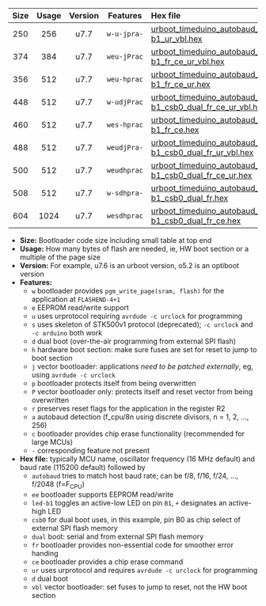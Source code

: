 |Size|Usage|Version|Features|Hex file|
|:-:|:-:|:-:|:-:|:--|
|250|256|u7.7|`w-u-jpra-`|[urboot_timeduino_autobaud_led-b1_ur_vbl.hex](https://raw.githubusercontent.com/stefanrueger/urboot.hex/main/boards/timeduino/autobaud/urboot_timeduino_autobaud_led-b1_ur_vbl.hex)|
|374|384|u7.7|`weu-jPrac`|[urboot_timeduino_autobaud_ee_led-b1_fr_ce_ur_vbl.hex](https://raw.githubusercontent.com/stefanrueger/urboot.hex/main/boards/timeduino/autobaud/urboot_timeduino_autobaud_ee_led-b1_fr_ce_ur_vbl.hex)|
|356|512|u7.7|`weu-hprac`|[urboot_timeduino_autobaud_ee_led-b1_fr_ce_ur.hex](https://raw.githubusercontent.com/stefanrueger/urboot.hex/main/boards/timeduino/autobaud/urboot_timeduino_autobaud_ee_led-b1_fr_ce_ur.hex)|
|448|512|u7.7|`w-udjPrac`|[urboot_timeduino_autobaud_led-b1_csb0_dual_fr_ce_ur_vbl.hex](https://raw.githubusercontent.com/stefanrueger/urboot.hex/main/boards/timeduino/autobaud/urboot_timeduino_autobaud_led-b1_csb0_dual_fr_ce_ur_vbl.hex)|
|460|512|u7.7|`wes-hprac`|[urboot_timeduino_autobaud_ee_led-b1_fr_ce.hex](https://raw.githubusercontent.com/stefanrueger/urboot.hex/main/boards/timeduino/autobaud/urboot_timeduino_autobaud_ee_led-b1_fr_ce.hex)|
|488|512|u7.7|`weudjPra-`|[urboot_timeduino_autobaud_ee_led-b1_csb0_dual_fr_ur_vbl.hex](https://raw.githubusercontent.com/stefanrueger/urboot.hex/main/boards/timeduino/autobaud/urboot_timeduino_autobaud_ee_led-b1_csb0_dual_fr_ur_vbl.hex)|
|500|512|u7.7|`weudhprac`|[urboot_timeduino_autobaud_ee_led-b1_csb0_dual_fr_ce_ur.hex](https://raw.githubusercontent.com/stefanrueger/urboot.hex/main/boards/timeduino/autobaud/urboot_timeduino_autobaud_ee_led-b1_csb0_dual_fr_ce_ur.hex)|
|508|512|u7.7|`w-sdhpra-`|[urboot_timeduino_autobaud_led-b1_csb0_dual_fr.hex](https://raw.githubusercontent.com/stefanrueger/urboot.hex/main/boards/timeduino/autobaud/urboot_timeduino_autobaud_led-b1_csb0_dual_fr.hex)|
|604|1024|u7.7|`wesdhprac`|[urboot_timeduino_autobaud_ee_led-b1_csb0_dual_fr_ce.hex](https://raw.githubusercontent.com/stefanrueger/urboot.hex/main/boards/timeduino/autobaud/urboot_timeduino_autobaud_ee_led-b1_csb0_dual_fr_ce.hex)|

- **Size:** Bootloader code size including small table at top end
- **Usage:** How many bytes of flash are needed, ie, HW boot section or a multiple of the page size
- **Version:** For example, u7.6 is an urboot version, o5.2 is an optiboot version
- **Features:**
  + `w` bootloader provides `pgm_write_page(sram, flash)` for the application at `FLASHEND-4+1`
  + `e` EEPROM read/write support
  + `u` uses urprotocol requiring `avrdude -c urclock` for programming
  + `s` uses skeleton of STK500v1 protocol (deprecated); `-c urclock` and `-c arduino` both work
  + `d` dual boot (over-the-air programming from external SPI flash)
  + `h` hardware boot section: make sure fuses are set for reset to jump to boot section
  + `j` vector bootloader: applications *need to be patched externally*, eg, using `avrdude -c urclock`
  + `p` bootloader protects itself from being overwritten
  + `P` vector bootloader only: protects itself and reset vector from being overwritten
  + `r` preserves reset flags for the application in the register R2
  + `a` autobaud detection (f_cpu/8n using discrete divisors, n = 1, 2, ..., 256)
  + `c` bootloader provides chip erase functionality (recommended for large MCUs)
  + `-` corresponding feature not present
- **Hex file:** typically MCU name, oscillator frequency (16 MHz default) and baud rate (115200 default) followed by
  + `autobaud` tries to match host baud rate; can be f/8, f/16, f/24, ..., f/2048 (f=F<sub>CPU</sub>)
  + `ee` bootloader supports EEPROM read/write
  + `led-b1` toggles an active-low LED on pin `B1`, `+` designates an active-high LED
  + `csb0` for dual boot uses, in this example, pin B0 as chip select of external SPI flash memory
  + `dual` boot: serial and from external SPI flash memory
  + `fr` bootloader provides non-essential code for smoother error handing
  + `ce` bootloader provides a chip erase command
  + `ur` uses urprotocol and requires `avrdude -c urclock` for programming
  + `d` dual boot
  + `vbl` vector bootloader: set fuses to jump to reset, not the HW boot section
